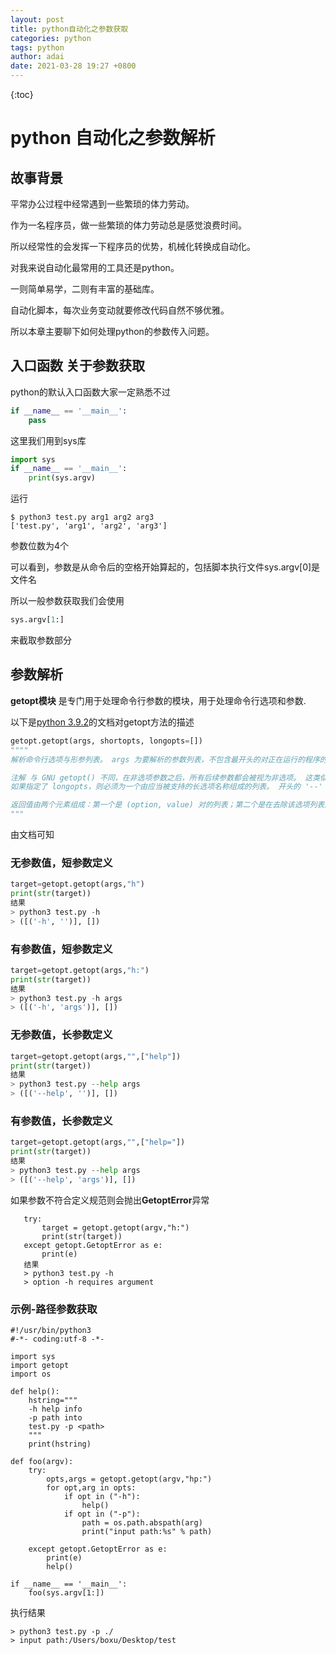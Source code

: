```yaml
---
layout: post
title: python自动化之参数获取
categories: python
tags: python
author: adai
date: 2021-03-28 19:27 +0800
---
```


{:toc}


# python 自动化之参数解析



## 故事背景

平常办公过程中经常遇到一些繁琐的体力劳动。

作为一名程序员，做一些繁琐的体力劳动总是感觉浪费时间。

所以经常性的会发挥一下程序员的优势，机械化转换成自动化。

对我来说自动化最常用的工具还是python。

一则简单易学，二则有丰富的基础库。

自动化脚本，每次业务变动就要修改代码自然不够优雅。

所以本章主要聊下如何处理python的参数传入问题。



## 入口函数 关于参数获取

python的默认入口函数大家一定熟悉不过

```python
if __name__ == '__main__':
    pass
```



这里我们用到sys库

```python
import sys
if __name__ == '__main__':
    print(sys.argv)    
```

运行

```shell
$ python3 test.py arg1 arg2 arg3
['test.py', 'arg1', 'arg2', 'arg3']

```

参数位数为4个

可以看到，参数是从命令后的空格开始算起的，包括脚本执行文件sys.argv[0]是文件名

所以一般参数获取我们会使用

```python
sys.argv[1:]
```

来截取参数部分



## 参数解析

**getopt模块** 是专门用于处理命令行参数的模块，用于处理命令行选项和参数.

以下是[python 3.9.2](https://docs.python.org/zh-cn/3/library/getopt.html)的文档对getopt方法的描述

```python
getopt.getopt(args, shortopts, longopts=[])
""""
解析命令行选项与形参列表。 args 为要解析的参数列表，不包含最开头的对正在运行的程序的引用。 通常这意味着 sys.argv[1:]。 shortopts 为脚本所要识别的字母选项，包含要求后缀一个冒号 (':'；即与 Unix getopt() 所用的格式相同) 的选项。

注解 与 GNU getopt() 不同，在非选项参数之后，所有后续参数都会被视为非选项。 这类似于非 GNU Unix 系统的运作方式。
如果指定了 longopts，则必须为一个由应当被支持的长选项名称组成的列表。 开头的 '--' 字符不应被包括在选项名称中。 要求参数的长选项后应当带一个等号 ('=')。 可选参数不被支持。 如果想仅接受长选项，则 shortopts 应为一个空字符串。 命令行中的长选项只要提供了恰好能匹配可接受选项之一的选项名称前缀即可被识别。 举例来说，如果 longopts 为 ['foo', 'frob']，则选项 --fo 将匹配为 --foo，但 --f 将不能得到唯一匹配，因此将引发 GetoptError。

返回值由两个元素组成：第一个是 (option, value) 对的列表；第二个是在去除该选项列表后余下的程序参数列表（这也就是 args 的尾部切片）。每个被返回的选项与值对的第一个元素是选项，短选项前缀一个连字符 (例如 '-x')，长选项则前缀两个连字符 (例如 '--long-option')，第二个元素是选项参数，如果选项不带参数则为空字符串。 列表中选项的排列顺序与它们被解析的顺序相同，因此允许多次出现。 长选项与短选项可以混用。
"""

```

由文档可知

### 无参数值，短参数定义

```python
target=getopt.getopt(args,"h")
print(str(target))
结果
> python3 test.py -h 
> ([('-h', '')], [])
```



### 有参数值，短参数定义

```python
target=getopt.getopt(args,"h:")
print(str(target))
结果
> python3 test.py -h args
> ([('-h', 'args')], [])
```

### 无参数值，长参数定义

```python
target=getopt.getopt(args,"",["help"])
print(str(target))
结果
> python3 test.py --help args
> ([('--help', '')], [])
```


### 有参数值，长参数定义

```python
target=getopt.getopt(args,"",["help="])
print(str(target))
结果
> python3 test.py --help args
> ([('--help', 'args')], [])
```



如果参数不符合定义规范则会抛出**GetoptError**异常

```shell
   try:
       target = getopt.getopt(argv,"h:")
       print(str(target))
   except getopt.GetoptError as e:
       print(e)
   结果
   > python3 test.py -h 
   > option -h requires argument
```



### 示例-路径参数获取

```shell
#!/usr/bin/python3
#-*- coding:utf-8 -*-

import sys
import getopt
import os

def help():
    hstring="""
    -h help info
    -p path into
    test.py -p <path>
    """
    print(hstring)

def foo(argv):
    try:
        opts,args = getopt.getopt(argv,"hp:")
        for opt,arg in opts:
            if opt in ("-h"):
                help()
            if opt in ("-p"):
                path = os.path.abspath(arg)
                print("input path:%s" % path)

    except getopt.GetoptError as e:
        print(e)
        help()
        
if __name__ == '__main__': 
    foo(sys.argv[1:])

```

执行结果



```shell
> python3 test.py -p ./  
> input path:/Users/boxu/Desktop/test
```

























